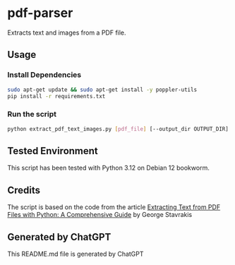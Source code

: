 # pdf-parser
Extracts text and images from a PDF file.

## Usage

### Install Dependencies
```bash
sudo apt-get update && sudo apt-get install -y poppler-utils
pip install -r requirements.txt
```

### Run the script
```bash
python extract_pdf_text_images.py [pdf_file] [--output_dir OUTPUT_DIR]
```

## Tested Environment
This script has been tested with Python 3.12 on Debian 12 bookworm.

## Credits
The script is based on the code from the article [Extracting Text from PDF Files with Python: A Comprehensive Guide](https://towardsdatascience.com/extracting-text-from-pdf-files-with-python-a-comprehensive-guide-9fc4003d517) by George Stavrakis

## Generated by ChatGPT
This README.md file is generated by ChatGPT